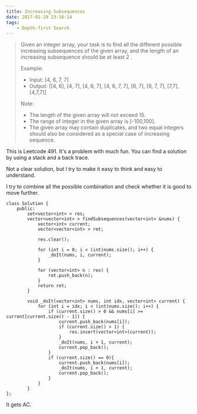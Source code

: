 ```yaml
---
title: Increasing Subsequences
date: 2017-01-29 23:16:14
tags:
    - Depth-first Search
---
```



> Given an integer array, your task is to find all the different possible increasing subsequences of the given array, and the length of an increasing subsequence should be at least 2 .
>
> Example:
>
> + Input: [4, 6, 7, 7]
> + Output: [[4, 6], [4, 7], [4, 6, 7], [4, 6, 7, 7], [6, 7], [6, 7, 7], [7,7], [4,7,7]]
>
> Note:
>
> + The length of the given array will not exceed 15.
> + The range of integer in the given array is [-100,100].
> + The given array may contain duplicates, and two equal integers should also be considered as a special case of increasing sequence.

<!--more-->

This is Leetcode 491. It's a problem with much fun. You can find a solution by using a stack and a back trace.

Not a clear solution, but I try to make it easy to think and easy to understand.

I try to combine all the possible combination and check whether it is good to move further.

```
class Solution {
    public:
        set<vector<int> > res;
        vector<vector<int> > findSubsequences(vector<int> &nums) {
            vector<int> current;
            vector<vector<int> > ret;

            res.clear();

            for (int i = 0; i < (int)nums.size(); i++) {
                _doIt(nums, i, current);
            }

            for (vector<int> n : res) {
                ret.push_back(n);
            }
            return ret;
        }

        void _doIt(vector<int> nums, int idx, vector<int> current) {
            for (int i = idx; i < (int)nums.size(); i++) {
                if (current.size() > 0 && nums[i] >= current[current.size() - 1]) {
                    current.push_back(nums[i]);
                    if (current.size() > 1) {
                        res.insert(vector<int>(current));
                    }
                    _doIt(nums, i + 1, current);
                    current.pop_back();
                }
                if (current.size() == 0){
                    current.push_back(nums[i]);
                    _doIt(nums, i + 1, current);
                    current.pop_back();
                }
            }
        }
};
```

It gets AC.
